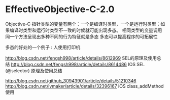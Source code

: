 # EffectiveObjective-C-2.0

Objective-C 指针类型的变量有两个：一个是编译时类型，一个是运行时类型；如果编译时类型和运行时类型不一致的时候就可能出现多态。
相同类型的变量调用同一个方法呈现出多种不同的行为特征就是多态
多态可以提高程序的可拓展性

多态的好处的一个例子 : 人使用打印机

http://blog.csdn.net/fengsh998/article/details/8612969  SEL的原理及使用总结
http://blog.csdn.net/fengsh998/article/details/8614486  IOS SEL (@selector) 原理及使用总结

http://blog.csdn.net/github_30943901/article/details/51210346 
http://blog.csdn.net/lvmaker/article/details/32396167        iOS class_addMethod使用
